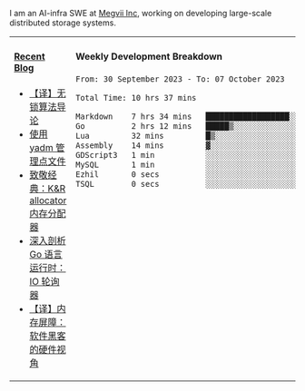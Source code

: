 I am an AI-infra SWE at [Megvii Inc](https://en.megvii.com/), working on developing large-scale distributed storage systems.

<table width="960px">
<tr>
<td valign="top" width="50%">

#### <a href="https://www.kongjun18.me" target="_blank">Recent Blog</a>

<!-- BLOG-POST-LIST:START -->
- [【译】无锁算法导论](https://kongjun18.github.io/posts/2023/07/14/)
- [使用 yadm 管理点文件](https://kongjun18.github.io/posts/2023/04/07/)
- [致敬经典：K&amp;R allocator 内存分配器](https://kongjun18.github.io/posts/2022/12/12/)
- [深入剖析 Go 语言运行时：IO 轮询器](https://kongjun18.github.io/posts/2022/11/21/)
- [【译】内存屏障：软件黑客的硬件视角](https://kongjun18.github.io/posts/2022/11/03/)
<!-- BLOG-POST-LIST:END -->

</td>
<td valign="top" width="50%">

#### Weekly Development Breakdown

<!--START_SECTION:waka-->

```txt
From: 30 September 2023 - To: 07 October 2023

Total Time: 10 hrs 37 mins

Markdown    7 hrs 34 mins   ██████████████████░░░░░░░   71.39 %
Go          2 hrs 12 mins   █████▒░░░░░░░░░░░░░░░░░░░   20.74 %
Lua         32 mins         █▒░░░░░░░░░░░░░░░░░░░░░░░   05.09 %
Assembly    14 mins         ▓░░░░░░░░░░░░░░░░░░░░░░░░   02.28 %
GDScript3   1 min           ░░░░░░░░░░░░░░░░░░░░░░░░░   00.23 %
MySQL       1 min           ░░░░░░░░░░░░░░░░░░░░░░░░░   00.21 %
Ezhil       0 secs          ░░░░░░░░░░░░░░░░░░░░░░░░░   00.04 %
TSQL        0 secs          ░░░░░░░░░░░░░░░░░░░░░░░░░   00.03 %
```

<!--END_SECTION:waka-->
</td>
</tr>

</table>
